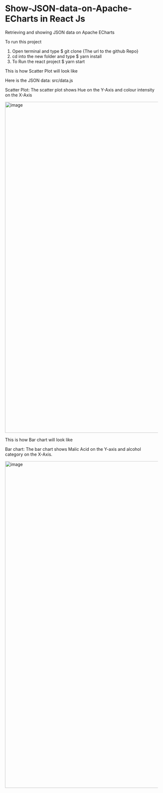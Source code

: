 # Show-JSON-data-on-Apache-ECharts in React Js
Retrieving and showing JSON data on Apache ECharts

To run this project

1. Open terminal and type $ git clone {The url to the github Repo}
2. cd into the new folder and type $ yarn install
3. To Run the react project $ yarn start


This is how Scatter Plot will look like 

Here is the JSON data: src/data.js

Scatter Plot: The scatter plot shows Hue on the Y-Axis and colour intensity on the X-Axis

<img width="1088" alt="image" src="https://user-images.githubusercontent.com/64685787/187710038-271093d1-9f57-4656-84c1-ce674d5dc33f.png">

This is how Bar chart will look like

Bar chart: The bar chart shows Malic Acid on the Y-axis and alcohol category on the X-Axis.

<img width="1074" alt="image" src="https://user-images.githubusercontent.com/64685787/187710697-b821571c-eed3-4d81-b00c-e93cf4ca453e.png">
